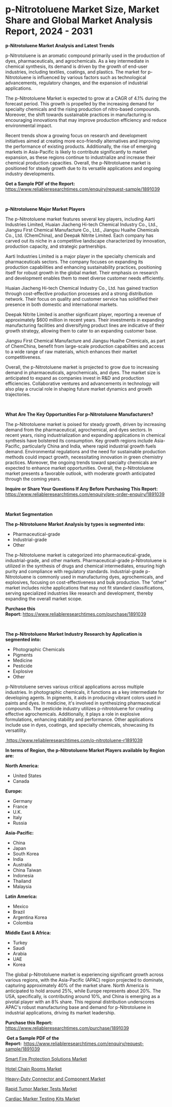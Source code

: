 <p><h1>p-Nitrotoluene Market Size, Market Share and Global Market Analysis Report, 2024 - 2031</h1></p><p><strong>p-Nitrotoluene Market Analysis and Latest Trends</strong></p>
<p><p>p-Nitrotoluene is an aromatic compound primarily used in the production of dyes, pharmaceuticals, and agrochemicals. As a key intermediate in chemical synthesis, its demand is driven by the growth of end-user industries, including textiles, coatings, and plastics. The market for p-Nitrotoluene is influenced by various factors such as technological advancements, regulatory changes, and the expansion of industrial applications.</p><p>The p-Nitrotoluene Market is expected to grow at a CAGR of 4.1% during the forecast period. This growth is propelled by the increasing demand for specialty chemicals and the rising production of nitro-based compounds. Moreover, the shift towards sustainable practices in manufacturing is encouraging innovations that may improve production efficiency and reduce environmental impact. </p><p>Recent trends show a growing focus on research and development initiatives aimed at creating more eco-friendly alternatives and improving the performance of existing products. Additionally, the rise of emerging markets in Asia-Pacific is likely to contribute significantly to market expansion, as these regions continue to industrialize and increase their chemical production capacities. Overall, the p-Nitrotoluene market is positioned for steady growth due to its versatile applications and ongoing industry developments.</p></p>
<p><strong>Get a Sample PDF of the Report:&nbsp;</strong> <a href="https://www.reliableresearchtimes.com/enquiry/request-sample/1891039?utm_campaign=1593&utm_medium=2&utm_source=Github&utm_content=ia&utm_term=24102024&utm_id=p-nitrotoluene">https://www.reliableresearchtimes.com/enquiry/request-sample/1891039</a></p>
<p>&nbsp;</p>
<p><strong>p-Nitrotoluene Major Market Players</strong></p>
<p><p>The p-Nitrotoluene market features several key players, including Aarti Industries Limited, Huaian Jiacheng Hi-tech Chemical Industry Co., Ltd., Jiangsu First Chemical Manufacture Co., Ltd., Jiangsu Huaihe Chemicals Co., Ltd. (ChemChina), and Deepak Nitrite Limited. Each company has carved out its niche in a competitive landscape characterized by innovation, production capacity, and strategic partnerships.</p><p>Aarti Industries Limited is a major player in the specialty chemicals and pharmaceuticals sectors. The company focuses on expanding its production capabilities and enhancing sustainability practices, positioning itself for robust growth in the global market. Their emphasis on research and development enables them to meet diverse customer needs efficiently.</p><p>Huaian Jiacheng Hi-tech Chemical Industry Co., Ltd. has gained traction through cost-effective production processes and a strong distribution network. Their focus on quality and customer service has solidified their presence in both domestic and international markets.</p><p>Deepak Nitrite Limited is another significant player, reporting a revenue of approximately $600 million in recent years. Their investments in expanding manufacturing facilities and diversifying product lines are indicative of their growth strategy, allowing them to cater to an expanding customer base.</p><p>Jiangsu First Chemical Manufacture and Jiangsu Huaihe Chemicals, as part of ChemChina, benefit from large-scale production capabilities and access to a wide range of raw materials, which enhances their market competitiveness.</p><p>Overall, the p-Nitrotoluene market is projected to grow due to increasing demand in pharmaceuticals, agrochemicals, and dyes. The market size is anticipated to expand as companies invest in R&D and production efficiencies. Collaborative ventures and advancements in technology will also play a crucial role in shaping future market dynamics and growth trajectories.</p></p>
<p>&nbsp;</p>
<p><strong>What Are The Key Opportunities For p-Nitrotoluene Manufacturers?</strong></p>
<p><p>The p-Nitrotoluene market is poised for steady growth, driven by increasing demand from the pharmaceutical, agrochemical, and dyes sectors. In recent years, rising industrialization and expanding applications in chemical synthesis have bolstered its consumption. Key growth regions include Asia-Pacific, particularly China and India, where rapid industrial growth fuels demand. Environmental regulations and the need for sustainable production methods could impact growth, necessitating innovation in green chemistry practices. Moreover, the ongoing trends toward specialty chemicals are expected to enhance market opportunities. Overall, the p-Nitrotoluene market presents a favorable outlook, with moderate growth anticipated through the coming years.</p></p>
<p><strong>Inquire or Share Your Questions If Any Before Purchasing This Report:</strong> <a href="https://www.reliableresearchtimes.com/enquiry/pre-order-enquiry/1891039?utm_campaign=1593&utm_medium=2&utm_source=Github&utm_content=ia&utm_term=24102024&utm_id=p-nitrotoluene">https://www.reliableresearchtimes.com/enquiry/pre-order-enquiry/1891039</a></p>
<p>&nbsp;</p>
<p><strong>Market Segmentation</strong></p>
<p><strong>The p-Nitrotoluene Market Analysis by types is segmented into:</strong></p>
<p><ul><li>Pharmaceutical-grade</li><li>Industrial-grade</li><li>Other</li></ul></p>
<p><p>The p-Nitrotoluene market is categorized into pharmaceutical-grade, industrial-grade, and other markets. Pharmaceutical-grade p-Nitrotoluene is utilized in the synthesis of drugs and chemical intermediates, ensuring high purity and compliance with regulatory standards. Industrial-grade p-Nitrotoluene is commonly used in manufacturing dyes, agrochemicals, and explosives, focusing on cost-effectiveness and bulk production. The "other" market includes niche applications that may not fit standard classifications, serving specialized industries like research and development, thereby expanding the overall market scope.</p></p>
<p><strong>Purchase this Report:&nbsp;</strong><a href="https://www.reliableresearchtimes.com/purchase/1891039?utm_campaign=1593&utm_medium=2&utm_source=Github&utm_content=ia&utm_term=24102024&utm_id=p-nitrotoluene">https://www.reliableresearchtimes.com/purchase/1891039</a></p>
<p>&nbsp;</p>
<p><strong>The p-Nitrotoluene Market Industry Research by Application is segmented into:</strong></p>
<p><ul><li>Photographic Chemicals</li><li>Pigments</li><li>Medicine</li><li>Pesticide</li><li>Explosive</li><li>Other</li></ul></p>
<p><p>p-Nitrotoluene serves various critical applications across multiple industries. In photographic chemicals, it functions as a key intermediate for developing agents. In pigments, it aids in producing vibrant colors used in paints and dyes. In medicine, it's involved in synthesizing pharmaceutical compounds. The pesticide industry utilizes p-nitrotoluene for creating effective agrochemicals. Additionally, it plays a role in explosive formulations, enhancing stability and performance. Other applications include use in dyes, coatings, and specialty chemicals, showcasing its versatility.</p></p>
<p><a href="https://www.reliableresearchtimes.com/p-nitrotoluene-r1891039?utm_campaign=1593&utm_medium=2&utm_source=Github&utm_content=ia&utm_term=24102024&utm_id=p-nitrotoluene">&nbsp;https://www.reliableresearchtimes.com/p-nitrotoluene-r1891039</a></p>
<p><strong>In terms of Region, the p-Nitrotoluene Market Players available by Region are:</strong></p>
<p>
    <p> <strong> North America: </strong>
        <ul>
            <li>United States</li>
            <li>Canada</li>
        </ul>
        </p> 
    <p> <strong> Europe: </strong>
        <ul>
            <li>Germany</li>
            <li>France</li>
            <li>U.K.</li>
            <li>Italy</li>
            <li>Russia</li>
        </ul>
        </p> 
    <p> <strong> Asia-Pacific: </strong>
        <ul>
            <li>China</li>
            <li>Japan</li>
            <li>South Korea</li>
            <li>India</li>
            <li>Australia</li>
            <li>China Taiwan</li>
            <li>Indonesia</li>
            <li>Thailand</li>
            <li>Malaysia</li>
        </ul>
        </p> 
    <p> <strong> Latin America: </strong>
        <ul>
            <li>Mexico</li>
            <li>Brazil</li>
            <li>Argentina Korea</li>
            <li>Colombia</li>
        </ul>
        </p> 
    <p> <strong> Middle East & Africa: </strong>
        <ul>
            <li>Turkey</li>
            <li>Saudi</li>
            <li>Arabia</li>
            <li>UAE</li>
            <li>Korea</li>
        </ul>
    </p>
    </p>
<p><p>The global p-Nitrotoluene market is experiencing significant growth across various regions, with the Asia-Pacific (APAC) region projected to dominate, capturing approximately 40% of the market share. North America is anticipated to hold around 25%, while Europe represents about 20%. The USA, specifically, is contributing around 10%, and China is emerging as a pivotal player with an 8% share. This regional distribution underscores APAC's robust manufacturing base and demand for p-Nitrotoluene in industrial applications, driving its market leadership.</p></p>
<p><strong>Purchase this Report: </strong><a href="https://www.reliableresearchtimes.com/purchase/1891039?utm_campaign=1593&utm_medium=2&utm_source=Github&utm_content=ia&utm_term=24102024&utm_id=p-nitrotoluene">https://www.reliableresearchtimes.com/purchase/1891039</a></p>
<p>&nbsp;<strong>Get a Sample PDF of the Report:&nbsp;&nbsp;</strong><a href="https://www.reliableresearchtimes.com/enquiry/request-sample/1891039?utm_campaign=1593&utm_medium=2&utm_source=Github&utm_content=ia&utm_term=24102024&utm_id=p-nitrotoluene">https://www.reliableresearchtimes.com/enquiry/request-sample/1891039</a></p>
<p><strong></strong></p>
<p><p><a href="https://www.linkedin.com/pulse/navigating-smart-fire-protection-solutions-market-expert-mihzc?utm_campaign=1593&utm_medium=2&utm_source=Github&utm_content=ia&utm_term=24102024&utm_id=p-nitrotoluene">Smart Fire Protection Solutions Market</a></p><p><a href="https://www.linkedin.com/pulse/mapping-hotel-chain-rooms-market-trends-challenges-breakthroughs-feg7c?utm_campaign=1593&utm_medium=2&utm_source=Github&utm_content=ia&utm_term=24102024&utm_id=p-nitrotoluene">Hotel Chain Rooms Market</a></p><p><a href="https://www.linkedin.com/pulse/heavy-duty-connector-component-market-velocity-108-cagr-trajectory-oeuic?utm_campaign=1593&utm_medium=2&utm_source=Github&utm_content=ia&utm_term=24102024&utm_id=p-nitrotoluene">Heavy-Duty Connector and Component Market</a></p><p><a href="https://www.linkedin.com/pulse/analyzing-rapid-tumor-marker-tests-market-dynamics-growth-kh4tf?utm_campaign=1593&utm_medium=2&utm_source=Github&utm_content=ia&utm_term=24102024&utm_id=p-nitrotoluene">Rapid Tumor Marker Tests Market</a></p><p><a href="https://www.linkedin.com/pulse/emerging-trends-cardiac-marker-testing-kits-market-detailed-bdg2f?utm_campaign=1593&utm_medium=2&utm_source=Github&utm_content=ia&utm_term=24102024&utm_id=p-nitrotoluene">Cardiac Marker Testing Kits Market</a></p></p>